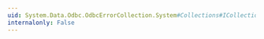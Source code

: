 ```yaml
---
uid: System.Data.Odbc.OdbcErrorCollection.System#Collections#ICollection#SyncRoot
internalonly: False
---
```

